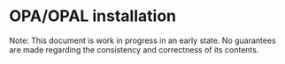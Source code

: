 # OPA/OPAL installation

Note: This document is work in progress in an early state. No guarantees are made regarding the consistency and correctness of its contents.